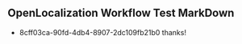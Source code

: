 ## OpenLocalization Workflow Test MarkDown
* 8cff03ca-90fd-4db4-8907-2dc109fb21b0 thanks!

<!--HONumber=Sep16_HO1-->


